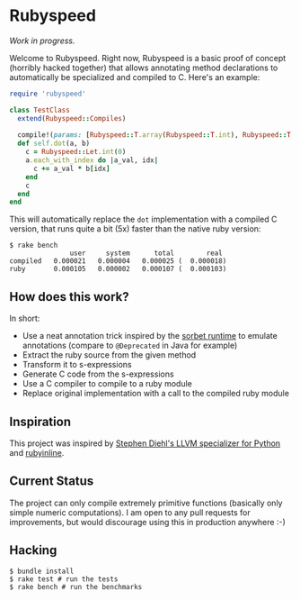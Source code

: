 # Rubyspeed

_Work in progress._

Welcome to Rubyspeed. Right now, Rubyspeed is a basic proof of concept (horribly hacked together) that allows annotating method declarations to automatically be specialized and compiled to C. Here's an example:

``` ruby
require 'rubyspeed'

class TestClass
  extend(Rubyspeed::Compiles)
    
  compile!(params: [Rubyspeed::T.array(Rubyspeed::T.int), Rubyspeed::T.array(Rubyspeed::T.int)], return_type: Rubyspeed::T.int)
  def self.dot(a, b)
    c = Rubyspeed::Let.int(0)
    a.each_with_index do |a_val, idx|
      c += a_val * b[idx]
    end
    c
  end
end
```

This will automatically replace the `dot` implementation with a compiled C version, that runs quite a bit (5x) faster than the native ruby version:

```shellsession
$ rake bench
               user     system      total        real
compiled   0.000021   0.000004   0.000025 (  0.000018)
ruby       0.000105   0.000002   0.000107 (  0.000103)
```

## How does this work?

In short:

* Use a neat annotation trick inspired by the [sorbet runtime](https://github.com/sorbet/sorbet/blob/d4c80e0ac3b04e64770f1b050fbab3c6c39b58eb/gems/sorbet-runtime/lib/types/private/methods/_methods.rb#L461) to emulate annotations (compare to `@Deprecated` in Java for example)
* Extract the ruby source from the given method
* Transform it to s-expressions
* Generate C code from the s-expressions
* Use a C compiler to compile to a ruby module
* Replace original implementation with a call to the compiled ruby module

## Inspiration

This project was inspired by [Stephen Diehl's LLVM specializer for Python](http://dev.stephendiehl.com/numpile/) and [rubyinline](https://github.com/seattlerb/rubyinline).

## Current Status

The project can only compile extremely primitive functions (basically only simple numeric computations). I am open to any pull requests for improvements, but would discourage using this in production anywhere :-)

## Hacking

``` shellsession
$ bundle install
$ rake test # run the tests
$ rake bench # run the benchmarks
```
